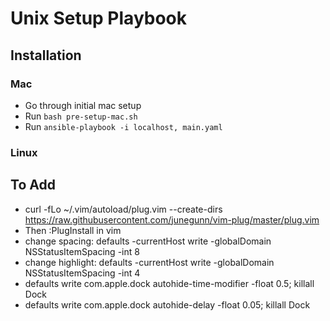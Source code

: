 
# Unix Setup Playbook

## Installation
### Mac
- Go through initial mac setup
- Run `bash pre-setup-mac.sh`
- Run `ansible-playbook -i localhost, main.yaml`

### Linux


## To Add


- curl -fLo ~/.vim/autoload/plug.vim --create-dirs https://raw.githubusercontent.com/junegunn/vim-plug/master/plug.vim
- Then :PlugInstall in vim
- change spacing: defaults -currentHost write -globalDomain NSStatusItemSpacing -int 8
- change highlight: defaults -currentHost write -globalDomain NSStatusItemSpacing -int 4
- defaults write com.apple.dock autohide-time-modifier -float 0.5; killall Dock
- defaults write com.apple.dock autohide-delay -float 0.05; killall Dock

